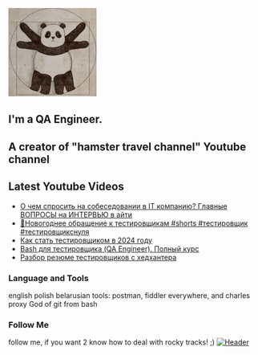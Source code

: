 [![Header](https://github.com/Bajnou/Alexey/blob/main/assets/pnd.png)](https://www.youtube.com/user/Stanleyxxl/)
## I'm a QA Engineer. 
## A creator of "hamster travel channel" Youtube channel 

## Latest Youtube Videos

<!-- YOUTUBE:START -->
- [О чем спросить на собеседовании в IT компанию? Главные ВОПРОСЫ на ИНТЕРВЬЮ в айти](https://www.youtube.com/watch?v=uvw2N1Y2Wwc)
- [🎄Новогоднее обращение к тестировщикам #shorts #тестировщик #тестировщикснуля](https://www.youtube.com/watch?v=N-Rm6cBNWZQ)
- [Как стать тестировщиком в 2024 году](https://www.youtube.com/watch?v=5BKVb4qGuwM)
- [Bash для тестировщика &lpar;QA Engineer&rpar;. Полный курс](https://www.youtube.com/watch?v=CVJw3rCw_Qc)
- [Разбор резюме тестировщиков с хедхантера](https://www.youtube.com/watch?v=FnK379DsOsk)
<!-- YOUTUBE:END -->

### Language and Tools
english
polish
belarusian
tools: postman, fiddler everywhere, and charles proxy
God of git from bash

### Follow Me
follow me, if you want 2 know how to deal with rocky tracks! ;)
[![Header](https://img.shields.io/badge/Youtube-090909?style=for-the-badge&logo=youtube&logoColor=f70000)](https://www.youtube.com/user/Stanleyxxl?sub_confirmation=1)
